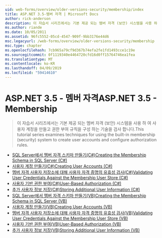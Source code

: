 ```yaml
---
uid: web-forms/overview/older-versions-security/membership/index
title: ASP.NET 3.5-멤버 자격 | Microsoft Docs
author: rick-anderson
description: 이 자습서 시리즈에서는 기본 제공 되는 멤버 자격 (보안) 시스템을 사용 하 여 사용자 계정을 만들고 권한 부여 규칙을 구성 하는 기술을 검사 합니다.
ms.author: riande
ms.date: 10/05/2011
ms.assetid: 96fc5552-05cd-4547-909f-9bb3176e44d6
msc.legacyurl: /web-forms/overview/older-versions-security/membership
msc.type: chapter
ms.openlocfilehash: 7cb965a79cf9d367b74efa2fe1fd1493cce1c19e
ms.sourcegitcommit: 0f1119340e4464720cfd16d0ff15764746ea1fea
ms.translationtype: MT
ms.contentlocale: ko-KR
ms.lasthandoff: 04/09/2019
ms.locfileid: "59414610"
---
```

# <a name="aspnet-35---membership"></a><span data-ttu-id="acfd7-103">ASP.NET 3.5 - 멤버 자격</span><span class="sxs-lookup"><span data-stu-id="acfd7-103">ASP.NET 3.5 - Membership</span></span>

> <span data-ttu-id="acfd7-104">이 자습서 시리즈에서는 기본 제공 되는 멤버 자격 (보안) 시스템을 사용 하 여 사용자 계정을 만들고 권한 부여 규칙을 구성 하는 기술을 검사 합니다.</span><span class="sxs-lookup"><span data-stu-id="acfd7-104">This tutorial series examines techniques for using the built-in membership (security) system to create user accounts and configure authorization rules.</span></span>


- [<span data-ttu-id="acfd7-105">SQL Server에서 멤버 자격 스키마 만들기(C#)</span><span class="sxs-lookup"><span data-stu-id="acfd7-105">Creating the Membership Schema in SQL Server (C#)</span></span>](creating-the-membership-schema-in-sql-server-cs.md)
- [<span data-ttu-id="acfd7-106">사용자 계정 만들기(C#)</span><span class="sxs-lookup"><span data-stu-id="acfd7-106">Creating User Accounts (C#)</span></span>](creating-user-accounts-cs.md)
- [<span data-ttu-id="acfd7-107">멤버 자격 사용자 저장소에 대해 사용자 자격 증명의 유효성 검사(C#)</span><span class="sxs-lookup"><span data-stu-id="acfd7-107">Validating User Credentials Against the Membership User Store (C#)</span></span>](validating-user-credentials-against-the-membership-user-store-cs.md)
- [<span data-ttu-id="acfd7-108">사용자 기반 권한 부여(C#)</span><span class="sxs-lookup"><span data-stu-id="acfd7-108">User-Based Authorization (C#)</span></span>](user-based-authorization-cs.md)
- [<span data-ttu-id="acfd7-109">추가 사용자 정보 저장(C#)</span><span class="sxs-lookup"><span data-stu-id="acfd7-109">Storing Additional User Information (C#)</span></span>](storing-additional-user-information-cs.md)
- [<span data-ttu-id="acfd7-110">SQL Server에서 멤버 자격 스키마 만들기(VB)</span><span class="sxs-lookup"><span data-stu-id="acfd7-110">Creating the Membership Schema in SQL Server (VB)</span></span>](creating-the-membership-schema-in-sql-server-vb.md)
- [<span data-ttu-id="acfd7-111">사용자 계정 만들기(VB)</span><span class="sxs-lookup"><span data-stu-id="acfd7-111">Creating User Accounts (VB)</span></span>](creating-user-accounts-vb.md)
- [<span data-ttu-id="acfd7-112">멤버 자격 사용자 저장소에 대해 사용자 자격 증명의 유효성 검사(VB)</span><span class="sxs-lookup"><span data-stu-id="acfd7-112">Validating User Credentials Against the Membership User Store (VB)</span></span>](validating-user-credentials-against-the-membership-user-store-vb.md)
- [<span data-ttu-id="acfd7-113">사용자 기반 권한 부여(VB)</span><span class="sxs-lookup"><span data-stu-id="acfd7-113">User-Based Authorization (VB)</span></span>](user-based-authorization-vb.md)
- [<span data-ttu-id="acfd7-114">추가 사용자 정보 저장(VB)</span><span class="sxs-lookup"><span data-stu-id="acfd7-114">Storing Additional User Information (VB)</span></span>](storing-additional-user-information-vb.md)
